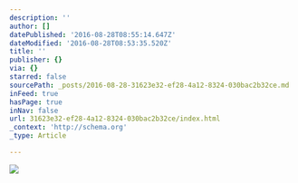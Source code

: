 ```yaml
---
description: ''
author: []
datePublished: '2016-08-28T08:55:14.647Z'
dateModified: '2016-08-28T08:53:35.520Z'
title: ''
publisher: {}
via: {}
starred: false
sourcePath: _posts/2016-08-28-31623e32-ef28-4a12-8324-030bac2b32ce.md
inFeed: true
hasPage: true
inNav: false
url: 31623e32-ef28-4a12-8324-030bac2b32ce/index.html
_context: 'http://schema.org'
_type: Article

---
```

![](https://the-grid-user-content.s3-us-west-2.amazonaws.com/e4666f62-5006-4db2-afa5-a2156fef1012.jpg)